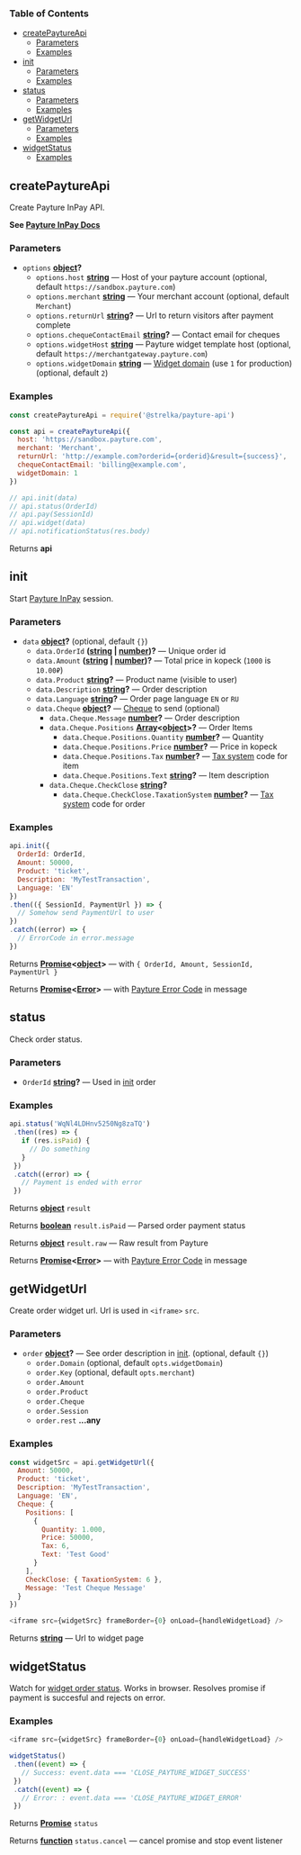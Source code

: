 <!-- Generated by documentation.js. Update this documentation by updating the source code. -->

### Table of Contents

-   [createPaytureApi][1]
    -   [Parameters][2]
    -   [Examples][3]
-   [init][4]
    -   [Parameters][5]
    -   [Examples][6]
-   [status][7]
    -   [Parameters][8]
    -   [Examples][9]
-   [getWidgetUrl][10]
    -   [Parameters][11]
    -   [Examples][12]
-   [widgetStatus][13]
    -   [Examples][14]

## createPaytureApi

Create Payture InPay API.

**See [Payture InPay Docs][15]**

### Parameters

-   `options` **[object][16]?** 
    -   `options.host` **[string][17]** — Host of your payture account (optional, default `https://sandbox.payture.com`)
    -   `options.merchant` **[string][17]** — Your merchant account (optional, default `Merchant`)
    -   `options.returnUrl` **[string][17]?** — Url to return visitors after payment complete
    -   `options.chequeContactEmail` **[string][17]?** — Contact email for cheques
    -   `options.widgetHost` **[string][17]** — Payture widget template host (optional, default `https://merchantgateway.payture.com`)
    -   `options.widgetDomain` **[string][17]** — [Widget domain][18] (use `1` for production) (optional, default `2`)

### Examples

```javascript
const createPaytureApi = require('@strelka/payture-api')

const api = createPaytureApi({
  host: 'https://sandbox.payture.com',
  merchant: 'Merchant',
  returnUrl: 'http://example.com?orderid={orderid}&result={success}',
  chequeContactEmail: 'billing@example.com',
  widgetDomain: 1
})

// api.init(data)
// api.status(OrderId)
// api.pay(SessionId)
// api.widget(data)
// api.notificationStatus(res.body)
```

Returns **api** 

## init

Start [Payture InPay][19] session.

### Parameters

-   `data` **[object][16]?**  (optional, default `{}`)
    -   `data.OrderId` **([string][17] \| [number][20])?** — Unique order id
    -   `data.Amount` **([string][17] \| [number][20])?** — Total price in kopeck (`1000` is `10.00₽`)
    -   `data.Product` **[string][17]?** — Product name (visible to user)
    -   `data.Description` **[string][17]?** — Order description
    -   `data.Language` **[string][17]?** — Order page language `EN` or `RU`
    -   `data.Cheque` **[object][16]?** — [Cheque][21] to send (optional)
        -   `data.Cheque.Message` **[number][20]?** — Order description
        -   `data.Cheque.Positions` **[Array][22]&lt;[object][16]>?** — Order Items
            -   `data.Cheque.Positions.Quantity` **[number][20]?** — Quantity
            -   `data.Cheque.Positions.Price` **[number][20]?** — Price in kopeck
            -   `data.Cheque.Positions.Tax` **[number][20]?** — [Tax system][23] code for item
            -   `data.Cheque.Positions.Text` **[string][17]?** — Item description
        -   `data.Cheque.CheckClose` **[string][17]?** 
            -   `data.Cheque.CheckClose.TaxationSystem` **[number][20]?** — [Tax system][23] code for order

### Examples

```javascript
api.init({
  OrderId: OrderId,
  Amount: 50000,
  Product: 'ticket',
  Description: 'MyTestTransaction',
  Language: 'EN'
})
.then(({ SessionId, PaymentUrl }) => {
  // Somehow send PaymentUrl to user
})
.catch((error) => {
  // ErrorCode in error.message
})
```

Returns **[Promise][24]&lt;[object][16]>** — with `{ OrderId, Amount, SessionId, PaymentUrl }`

Returns **[Promise][24]&lt;[Error][25]>** — with [Payture Error Code][26] in message

## status

Check order status.

### Parameters

-   `OrderId` **[string][17]?** — Used in [init][4] order

### Examples

```javascript
api.status('WqNl4LDHnv5250Ng8zaTQ')
 .then((res) => {
   if (res.isPaid) {
     // Do something
   }
 })
 .catch((error) => {
   // Payment is ended with error
 })
```

Returns **[object][16]** `result`

Returns **[boolean][27]** `result.isPaid` — Parsed order payment status

Returns **[object][16]** `result.raw` — Raw result from Payture

Returns **[Promise][24]&lt;[Error][25]>** — with [Payture Error Code][26] in message

## getWidgetUrl

Create order widget url. Url is used in `<iframe>` `src`.

### Parameters

-   `order` **[object][16]?** — See order description in [init][4]. (optional, default `{}`)
    -   `order.Domain`   (optional, default `opts.widgetDomain`)
    -   `order.Key`   (optional, default `opts.merchant`)
    -   `order.Amount`  
    -   `order.Product`  
    -   `order.Cheque`  
    -   `order.Session`  
    -   `order.rest` **...any** 

### Examples

```javascript
const widgetSrc = api.getWidgetUrl({
  Amount: 50000,
  Product: 'ticket',
  Description: 'MyTestTransaction',
  Language: 'EN',
  Cheque: {
    Positions: [
      {
        Quantity: 1.000,
        Price: 50000,
        Tax: 6,
        Text: 'Test Good'
      }
    ],
    CheckClose: { TaxationSystem: 6 },
    Message: 'Test Cheque Message'
  }
})
```

```javascript
<iframe src={widgetSrc} frameBorder={0} onLoad={handleWidgetLoad} />
```

Returns **[string][17]** — Url to widget page

## widgetStatus

Watch for [widget order status][28].
Works in browser. Resolves promise if payment is succesful and rejects on error.

### Examples

```javascript
<iframe src={widgetSrc} frameBorder={0} onLoad={handleWidgetLoad} />
```

```javascript
widgetStatus()
 .then((event) => {
   // Success: event.data === 'CLOSE_PAYTURE_WIDGET_SUCCESS'
 })
 .catch((event) => {
   // Error: : event.data === 'CLOSE_PAYTURE_WIDGET_ERROR'
 })
```

Returns **[Promise][24]** `status`

Returns **[function][29]** `status.cancel` — cancel promise and stop event listener

[1]: #createpaytureapi

[2]: #parameters

[3]: #examples

[4]: #init

[5]: #parameters-1

[6]: #examples-1

[7]: #status

[8]: #parameters-2

[9]: #examples-2

[10]: #getwidgeturl

[11]: #parameters-3

[12]: #examples-3

[13]: #widgetstatus

[14]: #examples-4

[15]: https://payture.com/api#inpay_

[16]: https://developer.mozilla.org/docs/Web/JavaScript/Reference/Global_Objects/Object

[17]: https://developer.mozilla.org/docs/Web/JavaScript/Reference/Global_Objects/String

[18]: https://payture.com/api#widget-docs_widget-params_

[19]: https://payture.com/api#inpay_init_

[20]: https://developer.mozilla.org/docs/Web/JavaScript/Reference/Global_Objects/Number

[21]: https://payture.com/api#kassy-fz54_cheque-format-with-payment_

[22]: https://developer.mozilla.org/docs/Web/JavaScript/Reference/Global_Objects/Array

[23]: https://payture.com/api#kassy-fz54_cheque-status_

[24]: https://developer.mozilla.org/docs/Web/JavaScript/Reference/Global_Objects/Promise

[25]: https://developer.mozilla.org/docs/Web/JavaScript/Reference/Global_Objects/Error

[26]: https://payture.com/api#error-codes_

[27]: https://developer.mozilla.org/docs/Web/JavaScript/Reference/Global_Objects/Boolean

[28]: https://payture.com/api#widget-docs_workflow_

[29]: https://developer.mozilla.org/docs/Web/JavaScript/Reference/Statements/function
